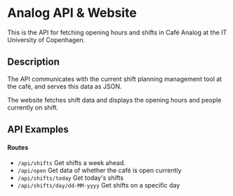 # Analog API & Website
This is the API for fetching opening hours and shifts in Café Analog at the IT University of Copenhagen.

## Description
The API communicates with the current shift planning management tool at the café, and serves this data as JSON. 

The website fetches shift data and displays the opening hours and people currently on shift.

## API Examples
#### Routes
- ```/api/shifts``` Get shifts a week ahead. 
- ```/api/open``` Get data of whether the café is open currently
- ```/api/shifts/today``` Get today's shifts
- ```/api/shifts/day/dd-MM-yyyy``` Get shifts on a specific day
